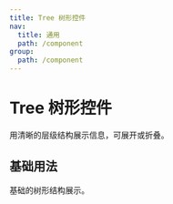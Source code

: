 ```yaml
---
title: Tree 树形控件
nav:
  title: 通用
  path: /component
group:
  path: /component
---
```


# Tree 树形控件

用清晰的层级结构展示信息，可展开或折叠。


## 基础用法

基础的树形结构展示。
<code src="./demo/index1.tsx" />

<!-- ## 禁用加载

<code src="./demo/index2.tsx" /> -->

<!-- ## 整页加载

页面数据加载时显示。

<code src="./demo/index3.tsx" /> -->

<API></API>
